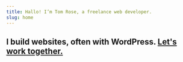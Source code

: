 ```yaml
---
title: Hallo! I’m Tom Rose, a freelance web developer.
slug: home
---
```


<h2>I build websites, often with WordPress. <a href="/contact">Let's work together.</a></h2>